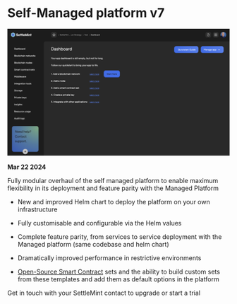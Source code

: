 # Self-Managed platform v7

![Changelog Image](../../static/img/releases/self-managed-platform-v7.png)

**Mar 22 2024**

Fully modular overhaul of the self managed platform to enable maximum flexibility in its deployment and feature parity with the Managed Platform

- New and improved Helm chart to deploy the platform on your own infrastructure

- Fully customisable and configurable via the Helm values

- Complete feature parity, from services to service deployment with the Managed platform (same codebase and helm chart)

- Dramatically improved performance in restrictive environments

- [Open-Source Smart Contract](https://github.com/settlemint) sets and the ability to build custom sets from these templates and add them as default options in the platform

Get in touch with your SettleMint contact to upgrade or start a trial

